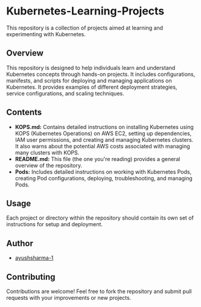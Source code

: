 # Kubernetes-Learning-Projects

This repository is a collection of projects aimed at learning and experimenting with Kubernetes.

## Overview

This repository is designed to help individuals learn and understand Kubernetes concepts through hands-on projects. It includes configurations, manifests, and scripts for deploying and managing applications on Kubernetes. It provides examples of different deployment strategies, service configurations, and scaling techniques.

## Contents

*   **KOPS.md:** Contains detailed instructions on installing Kubernetes using KOPS (Kubernetes Operations) on AWS EC2, setting up dependencies, IAM user permissions, and creating and managing Kubernetes clusters. It also warns about the potential AWS costs associated with managing many clusters with KOPS.
*   **README.md:** This file (the one you're reading) provides a general overview of the repository.
*   **Pods:** Includes detailed instructions on working with Kubernetes Pods, creating Pod configurations, deploying, troubleshooting, and managing Pods.

## Usage

Each project or directory within the repository should contain its own set of instructions for setup and deployment.

## Author

*   [ayushsharma-1](https://github.com/ayushsharma-1)

## Contributing

Contributions are welcome! Feel free to fork the repository and submit pull requests with your improvements or new projects.

